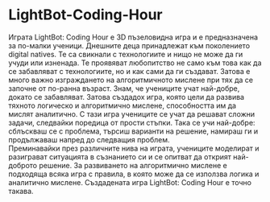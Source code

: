 # LightBot-Coding-Hour
Играта LightBot: Coding Hour е 3D пъзеловидна игра и е предназначена за по-малки ученици. Днешните деца принадлежат към поколението  digital natives. Те са свикнали с технологиите и нищо не може да ги учуди или изненада. Те проявяват любопитство не само към това как да се забавляват с технологиите, но и как сами да ги създават. Затова е много важно изграждането на алгоритмичното мислене при тях да се започне от по-ранна възраст. 
Знам, че учениците учат най-добре, докато се забавляват. Затова създадох игра, която цели да развива тяхното логическо и алгоритмично мислене, способността им да мислят аналитично. С тази игра учениците се учат да решават сложни задачи, следвайки поредица от прости стъпки. Така се учи най-добре: сблъскваш се с проблема, търсиш варианти на решение, намираш ги и продължаваш напред до следващия проблем.  
Преминавайки през различните нива на играта, учениците моделират и разиграват ситуацията в съзнанието си и се опитват да открият най-доброто решение.
За развиването на алгоритмично мислене е подходяща всяка игра с правила, в която може да се използва логика и аналитично мислене. Създадената игра LightBot: Coding Hour е точно такава.
